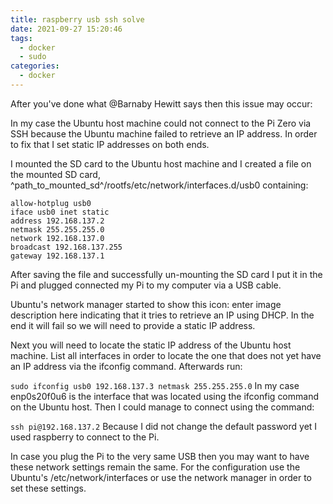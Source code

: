 ```yaml
---
title: raspberry usb ssh solve
date: 2021-09-27 15:20:46
tags: 
  - docker 
  - sudo
categories:
  - docker
---
```


After you've done what @Barnaby Hewitt says then this issue may occur:

In my case the Ubuntu host machine could not connect to the Pi Zero via SSH because the Ubuntu machine failed to retrieve an IP address. In order to fix that I set static IP addresses on both ends.

I mounted the SD card to the Ubuntu host machine and I created a file on the mounted SD card, ^path_to_mounted_sd^/rootfs/etc/network/interfaces.d/usb0 containing:

```
allow-hotplug usb0
iface usb0 inet static
address 192.168.137.2
netmask 255.255.255.0
network 192.168.137.0
broadcast 192.168.137.255
gateway 192.168.137.1
```

After saving the file and successfully un-mounting the SD card I put it in the Pi and plugged connected my Pi to my computer via a USB cable.

Ubuntu's network manager started to show this icon: enter image description here indicating that it tries to retrieve an IP using DHCP. In the end it will fail so we will need to provide a static IP address.

Next you will need to locate the static IP address of the Ubuntu host machine. List all interfaces in order to locate the one that does not yet have an IP address via the ifconfig command. Afterwards run:

`sudo ifconfig usb0 192.168.137.3 netmask 255.255.255.0`
In my case enp0s20f0u6 is the interface that was located using the ifconfig command on the Ubuntu host. Then I could manage to connect using the command:

`ssh pi@192.168.137.2`
Because I did not change the default password yet I used raspberry to connect to the Pi.

In case you plug the Pi to the very same USB then you may want to have these network settings remain the same. For the configuration use the Ubuntu's /etc/network/interfaces or use the network manager in order to set these settings.
